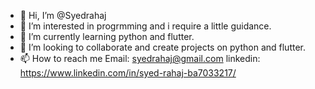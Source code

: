 - 👋 Hi, I’m @Syedrahaj
- 👀 I’m interested in progrmming and i require a little guidance.
- 🌱 I’m currently learning python and flutter.
- 💞️ I’m looking to collaborate and create projects on python and flutter.
- 📫 How to reach me
Email: syedrahaj@gmail.com
linkedin: https://www.linkedin.com/in/syed-rahaj-ba7033217/
<!---
Syedrahaj/Syedrahaj is a ✨ special ✨ repository because its `README.md` (this file) appears on your GitHub profile.
You can click the Preview link to take a look at your changes.
--->

